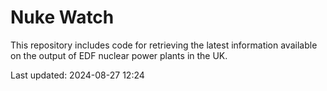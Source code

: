 # Nuke Watch

This repository includes code for retrieving the latest information available on the output of EDF nuclear power plants in the UK.

Last updated: 2024-08-27 12:24